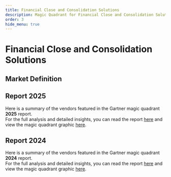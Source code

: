 ```yaml
---
title: Financial Close and Consolidation Solutions
description: Magic Quadrant for Financial Close and Consolidation Solutions
order: 3
hide_menu: true
---
```


# Financial Close and Consolidation Solutions

## Market Definition

## Report 2025

Here is a summary of the vendors featured in the Gartner magic quadrant **2025** report. <br/>For the full analysis and detailed insights, you can read the report
<a href="/docs/2025/financial-close-and-consolidation-solutions.pdf" target="_blank" rel="noopener noreferrer">here</a>
and view the magic quadrant graphic
<a href="/docs/2025/financial-close-and-consolidation-solutions.png" target="_blank" rel="noopener noreferrer">here</a>.

## Report 2024

Here is a summary of the vendors featured in the Gartner magic quadrant **2024** report. <br/>For the full analysis and detailed insights, you can read the report
<a href="/docs/2024/financial-close-and-consolidation-solutions.pdf" target="_blank" rel="noopener noreferrer">here</a>
and view the magic quadrant graphic
<a href="/docs/2024/financial-close-and-consolidation-solutions.png" target="_blank" rel="noopener noreferrer">here</a>.
